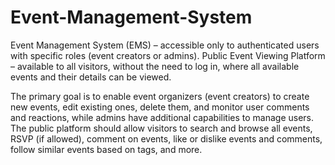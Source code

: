 # Event-Management-System

Event Management System (EMS) – accessible only to authenticated users with specific roles (event creators or admins).
Public Event Viewing Platform – available to all visitors, without the need to log in, where all available events and their details can be viewed.

The primary goal is to enable event organizers (event creators) to create new events, edit existing ones, delete them, and monitor user comments and reactions, while admins have additional capabilities to manage users.
The public platform should allow visitors to search and browse all events, RSVP (if allowed), comment on events, like or dislike events and comments, follow similar events based on tags, and more.
